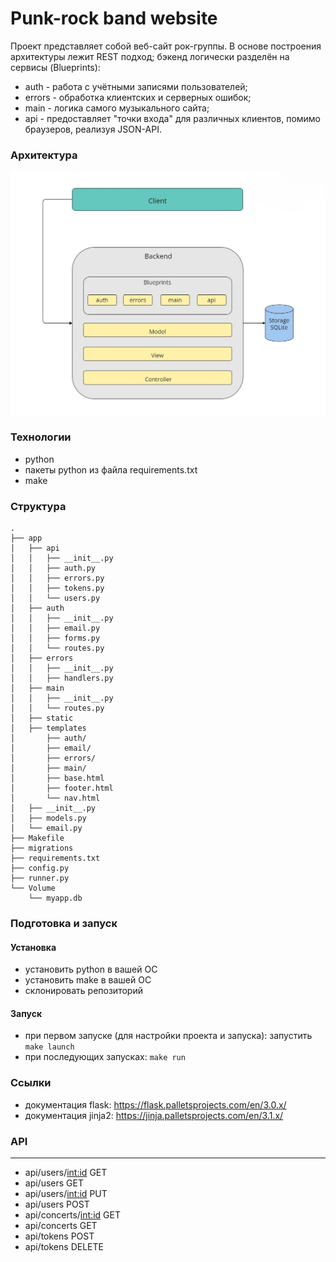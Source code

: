 # Punk-rock band website

Проект представляет собой веб-сайт рок-группы. В основе построения архитектуры лежит REST подход; бэкенд логически разделён на сервисы (Blueprints):
- auth - работа с учётными записями пользователей;
- errors - обработка клиентских и серверных ошибок;
- main - логика самого музыкального сайта;
- api - предоставляет "точки входа" для различных клиентов, помимо браузеров, реализуя JSON-API.


### Архитектура
<img src='./ProjectScheme.jpg' width='600px'>


### Технологии

- python
- пакеты python из файла requirements.txt
- make

### Структура

```shell
.
├── app
│   ├── api
│   │   ├── __init__.py
│   │   ├── auth.py
│   │   ├── errors.py
│   │   ├── tokens.py
│   │   └── users.py
│   ├── auth
│   │   ├── __init__.py
│   │   ├── email.py
│   │   ├── forms.py
│   │   └── routes.py
│   ├── errors
│   │   ├── __init__.py
│   │   ├── handlers.py
│   ├── main
│   │   ├── __init__.py
│   │   └── routes.py
│   ├── static
│   ├── templates
│       ├── auth/
│       ├── email/
│       ├── errors/
│       ├── main/
│       ├── base.html
│       ├── footer.html
│       └── nav.html
│   ├── __init__.py
│   ├── models.py
│   └── email.py
├── Makefile
├── migrations
├── requirements.txt
├── config.py
├── runner.py
└── Volume
    └── myapp.db
```

### Подготовка и запуск

#### Установка

- установить python в вашей ОС
- установить make в вашей ОС
- склонировать репозиторий

#### Запуск

- при первом запуске (для настройки проекта и запуска): запустить `make launch`
- при последующих запусках: `make run`


### Ссылки

- документация flask: https://flask.palletsprojects.com/en/3.0.x/
- документация jinja2: https://jinja.palletsprojects.com/en/3.1.x/

### API

---

- api/users/<int:id> GET
- api/users GET
- api/users/<int:id> PUT
- api/users POST
- api/concerts/<int:id> GET
- api/concerts GET
- api/tokens POST
- api/tokens DELETE